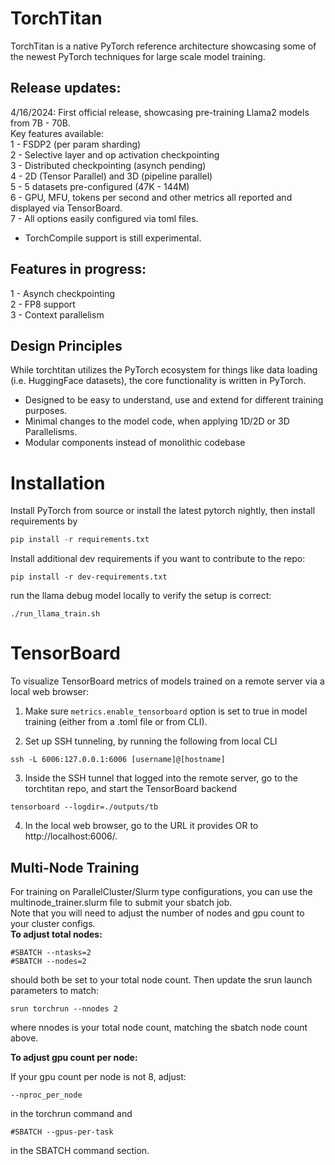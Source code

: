 # TorchTitan

TorchTitan is a native PyTorch reference architecture showcasing some of the newest PyTorch techniques for large scale model training.

## Release updates:
4/16/2024: First official release, showcasing pre-training Llama2 models from 7B - 70B.</br>  Key features available: </br>
    1 - FSDP2 (per param sharding) </br>
    2 - Selective layer and op activation checkpointing </br>
3 - Distributed checkpointing (asynch pending) </br>
4 - 2D (Tensor Parallel) and 3D (pipeline parallel) </br>
5 - 5 datasets pre-configured (47K - 144M)</br>
6 - GPU, MFU, tokens per second and other metrics all reported and displayed via TensorBoard.</br>
7 - All options easily configured via toml files.</br>
* TorchCompile support is still experimental.</br>

## Features in progress: </br>
1 - Asynch checkpointing </br>
2 - FP8 support </br>
3 - Context parallelism </br>

## Design Principles

While torchtitan utilizes the PyTorch ecosystem for things like data loading (i.e. HuggingFace datasets), the core functionality is written in PyTorch.

* Designed to be easy to understand, use and extend for different training purposes.
* Minimal changes to the model code, when applying 1D/2D or 3D Parallelisms.
* Modular components instead of monolithic codebase

# Installation

Install PyTorch from source or install the latest pytorch nightly, then install requirements by

```python
pip install -r requirements.txt
```

Install additional dev requirements if you want to contribute to the repo:
```
pip install -r dev-requirements.txt
```

run the llama debug model locally to verify the setup is correct:

```
./run_llama_train.sh
```

# TensorBoard

To visualize TensorBoard metrics of models trained on a remote server via a local web browser:

1. Make sure `metrics.enable_tensorboard` option is set to true in model training (either from a .toml file or from CLI).

2. Set up SSH tunneling, by running the following from local CLI
```
ssh -L 6006:127.0.0.1:6006 [username]@[hostname]
```

3. Inside the SSH tunnel that logged into the remote server, go to the torchtitan repo, and start the TensorBoard backend
```
tensorboard --logdir=./outputs/tb
```

4. In the local web browser, go to the URL it provides OR to http://localhost:6006/.

## Multi-Node Training
For training on ParallelCluster/Slurm type configurations, you can use the multinode_trainer.slurm file to submit your sbatch job.</br>
Note that you will need to adjust the number of nodes and gpu count to your cluster configs.</br>
<b>To adjust total nodes:</b>
```
#SBATCH --ntasks=2
#SBATCH --nodes=2
```
should both be set to your total node count.
Then update the srun launch parameters to match:
```
srun torchrun --nnodes 2
```
where nnodes is your total node count, matching the sbatch node count above.

<b>To adjust gpu count per node:</b>

If your gpu count per node is not 8, adjust:

```--nproc_per_node```

 in the torchrun command and

```#SBATCH --gpus-per-task```

in the SBATCH command section.
